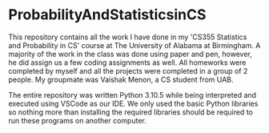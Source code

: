 # ProbabilityAndStatisticsinCS

This repository contains all the work I have done in my 'CS355 Statistics and Probability in CS' course 
at The University of Alabama at Birmingham. A majority of the work in the class was done using paper and 
pen, however, he did assign us a few coding assignments as well. All homeworks were completed by myself 
and all the projects were completed in a group of 2 people. My groupmate was Vaishak Menon, a CS student
from UAB. 

The entire repository was written Python 3.10.5 while being interpreted and executed using VSCode as our
IDE. We only used the basic Python libraries so nothing more than installing the required libraries should 
be required to run these programs on another computer.
